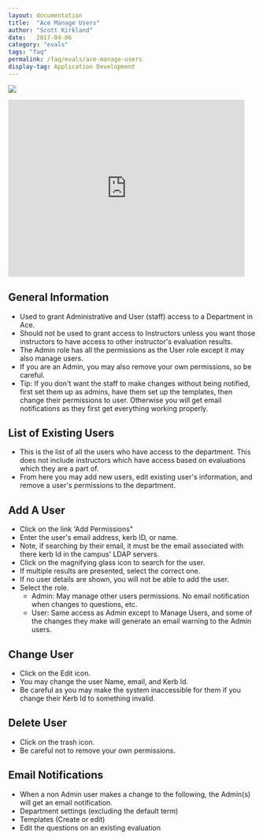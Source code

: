 ```yaml
---
layout: documentation
title:  "Ace Manage Users"
author: "Scott Kirkland"
date:   2017-04-06
category: "evals"
tags: "faq"
permalink: /faq/evals/ace-manage-users
display-tag: Application Development
---
```


![](https://i.embed.ly/1/image?url=http%3A%2F%2Fucdavis.github.io%2FACE%2Fimages%2Ffaq%2FAceManageUsersButton.png&key=afea23f29e5a4f63bd166897e3dc72df)

<iframe width="480" height="360" src="http://www.youtube.com/embed/RliEp4pBPYg" frameborder="0"> </iframe>

## General Information

- Used to grant Administrative and User (staff) access to a Department in Ace.
- Should not be used to grant access to Instructors unless you want those instructors to have access to other instructor's evaluation results.
- The Admin role has all the permissions as the User role except it may also manage users.
- If you are an Admin, you may also remove your own permissions, so be careful.
- Tip: If you don't want the staff to make changes without being notified, first set them up as admins, have them set up the templates, then change their permissions to user. Otherwise you will get email notifications as they first get everything working properly.

## List of Existing Users

- This is the list of all the users who have access to the department. This does not include instructors which have access based on evaluations which they are a part of.
- From here you may add new users, edit existing user's information, and remove a user's permissions to the department.

## Add A User

- Click on the link 'Add Permissions"
- Enter the user's email address, kerb ID, or name.
- Note, if searching by their email, it must be the email associated with there kerb Id in the campus' LDAP servers.
- Click on the magnifying glass icon to search for the user.
- If multiple results are presented, select the correct one.
- If no user details are shown, you will not be able to add the user.
- Select the role.
   - Admin: May manage other users permissions. No email notification when changes to questions, etc.
   - User: Same access as Admin except to Manage Users, and some of the changes they make will generate an email warning to the Admin users.

## Change User

- Click on the Edit icon.
- You may change the user Name, email, and Kerb Id. 
- Be careful as you may make the system inaccessible for them if you change their Kerb Id to something invalid.

## Delete User

- Click on the trash icon.
- Be careful not to remove your own permissions.

## Email Notifications

- When a non Admin user makes a change to the following, the Admin(s) will get an email notification.
- Department settings (excluding the default term)
- Templates (Create or edit)
- Edit the questions on an existing evaluation
